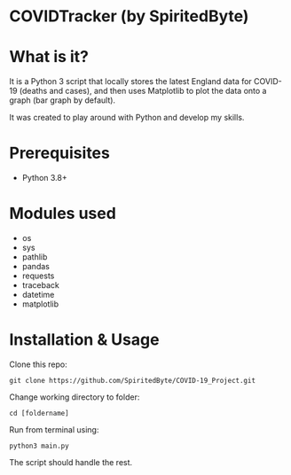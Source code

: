 # COVIDTracker (by SpiritedByte)

# What is it?
It is a Python 3 script that locally stores the latest England data for COVID-19 (deaths and cases), and then uses Matplotlib to plot the data onto a graph (bar graph by default).

It was created to play around with Python and develop my skills.

# Prerequisites
* Python 3.8+

# Modules used
* os
* sys
* pathlib
* pandas
* requests
* traceback
* datetime
* matplotlib

# Installation & Usage
Clone this repo:
```
git clone https://github.com/SpiritedByte/COVID-19_Project.git
```
Change working directory to folder:
```
cd [foldername]
```
Run from terminal using:
```
python3 main.py
```
The script should handle the rest.
